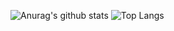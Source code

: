 
![Anurag's github stats](https://github-readme-stats.vercel.app/api?username=Craftzman7&count_private=true)
![Top Langs](https://github-readme-stats.vercel.app/api/top-langs/?username=Craftzman7)
